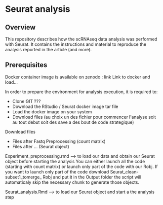 # Seurat analysis
## Overview
This repository describes how the scRNAseq data analysis was performed with Seurat. It contains the instructions and material to reproduce the analysis reported in the article (and more).

## Prerequisites
Docker container image is available on zenodo : link
Link to docker and load...

In order to prepare the environment for analysis execution, it is required to:
- Clone GIT ???
- Download the RStudio / Seurat docker image tar file
- Load the docker image on your system
- Download files (au choix un des fichier pour commencer l'analyse soit au tout debut soit des save a des bout de code strategique)


Download files
- Files after Fastq Preprocessing (count matrix)
- Files after ... (Seurat object)

Experiment_preprocessing.rmd -->
to load our data and obtain our Seurat object before starting the analysis
You can either launch all the code (starting with count matrix) or launch only part of the code with our Robj.
If you want to launch only part of the code download Seurat_clean-subset1_tomerge_ Robj and put it in the Output folder the script will automaticaly skip the necessary chunk to generate those objects.


Seurat_analysis.Rmd --> to load our Seurat object and start a the analysis step
